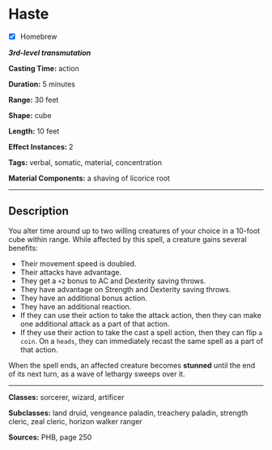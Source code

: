 # Haste

- [x] Homebrew

***3rd-level transmutation***

**Casting Time:** action

**Duration:** 5 minutes

**Range:** 30 feet

**Shape:** cube

**Length:** 10 feet

**Effect Instances:** 2

**Tags:** verbal, somatic, material, concentration

**Material Components:** a shaving of licorice root

---

## Description
You alter time around up to two willing creatures of your choice in a 10-foot cube within range. While affected by this spell, a creature gains several benefits:
- Their movement speed is doubled.
- Their attacks have advantage.
- They get a `+2` bonus to AC and Dexterity saving throws.
- They have advantage on Strength and Dexterity saving throws.
- They have an additional bonus action.
- They have an additional reaction.
- If they can use their action to take the attack action, then they can make one additional attack as a part of that action.
- If they use their action to take the cast a spell action, then they can flip `a coin`. On a `heads`, they can immediately recast the same spell as a part of that action.

When the spell ends, an affected creature becomes **stunned** until the end of its next turn, as a wave of lethargy sweeps over it.

---

**Classes:** sorcerer, wizard, artificer

**Subclasses:** land druid, vengeance paladin, treachery paladin, strength cleric, zeal cleric, horizon walker ranger

**Sources:** PHB, page 250
